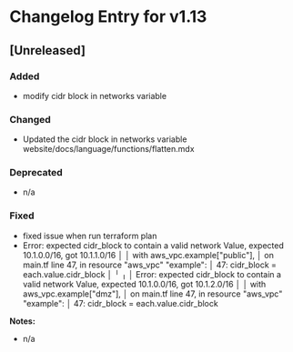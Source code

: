 
# Changelog Entry for v1.13

## [Unreleased]
### Added
- modify cidr block in networks variable 

### Changed
- Updated the cidr block in networks variable website/docs/language/functions/flatten.mdx 

### Deprecated
- n/a

### Fixed
- fixed issue when run terraform plan
-  Error: expected cidr_block to contain a valid network Value, expected 10.1.0.0/16, got 10.1.1.0/16
│ 
│   with aws_vpc.example["public"],
│   on main.tf line 47, in resource "aws_vpc" "example":
│   47:   cidr_block = each.value.cidr_block
│ 
╵
╷
│ Error: expected cidr_block to contain a valid network Value, expected 10.1.0.0/16, got 10.1.2.0/16
│ 
│   with aws_vpc.example["dmz"],
│   on main.tf line 47, in resource "aws_vpc" "example":
│   47:   cidr_block = each.value.cidr_block


**Notes:**  
- n/a

